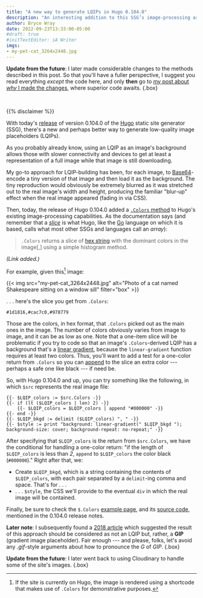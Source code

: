 ```yaml
---
title: "A new way to generate LQIPs in Hugo 0.104.0"
description: "An interesting addition to this SSG’s image-processing arsenal helps you accommodate users viewing your site under suboptimal conditions."
author: Bryce Wray
date: 2022-09-23T13:33:00-05:00
#draft: true
#initTextEditor: iA Writer
imgs:
- my-pet-cat_3264x2448.jpg
---
```


**Update from the future**: I later made considerable changes to the methods described in this post. So that you'll have a fuller perspective, I suggest you read everything *except* the code here, and only **then** go to [my post about *why* I made the changes](/posts/2023/04/better-code-image-processing-hugo/), where superior code awaits.
{.box}

<br />

{{% disclaimer %}}

With today's [release](https://github.com/gohugoio/hugo/releases/tag/v0.104.0) of version 0.104.0 of the [Hugo](https://gohugo.io) static site generator (SSG), there's a new and perhaps better way to generate low-quality image placeholders (LQIPs).

As you probably already know, using an LQIP as an image's background allows those with slower connectivity and devices to get at least a representation of a full image while that image is still downloading.

My go-to approach for LQIP-building has been, for each image, to [Base64](https://developer.mozilla.org/en-US/docs/Glossary/Base64)-encode a tiny version of that image and then load it as the background. The tiny reproduction would obviously be extremely blurred as it was stretched out to the real image's width and height, producing the familiar "blur-up" effect when the real image appeared (fading in via CSS).

Then, today, the release of Hugo 0.104.0 added a [`.Colors` method](https://gohugo.io/content-management/image-processing/#colors) to Hugo's existing image-processing capabilities. As the documentation says (and remember that a [*slice*](https://gohugo.io/functions/slice/) is what Hugo, like the [Go](https://go.dev) language on which it is based, calls what most other SSGs and languages call an *array*):

> `.Colors` returns a slice of [hex string](https://htmlcolorcodes.com/) with the dominant colors in the image[,] using a simple histogram method.

*(Link added.)*

For example, given this[^inHugo] image:

[^inHugo]: If the site is currently on Hugo, the image is rendered using a shortcode that makes use of `.Colors` for demonstrative purposes.

{{< img src="my-pet-cat_3264x2448.jpg" alt="Photo of a cat named Shakespeare sitting on a window sill" filter="box" >}}<!-- keep as `local` because it's the subject of the post -->

. . . here's the slice you get from `.Colors`:

```plaintext
#1d1816,#cac7c0,#978779
```

Those are the colors, in hex format, that `.Colors` picked out as the main ones in the image. The number of colors obviously varies from image to image, and it can be as low as one. Note that a one-item slice will be problematic if you try to code so that an image's `.Colors`-derived LQIP has a background that's a [linear gradient](https://developer.mozilla.org/en-US/docs/Web/CSS/gradient/linear-gradient), because the `linear-gradient` function requires at least two colors. Thus, you'll want to add a test for a one-color return from `.Colors` so you can [append](https://gohugo.io/functions/append/) to the slice an extra color --- perhaps a safe one like black --- if need be.

So, with Hugo 0.104.0 and up, you can try something like the following, in which `$src` represents the real image file:

```go-html-template{bigdiv=true}
{{- $LQIP_colors := $src.Colors -}}
{{- if (lt ($LQIP_colors | len) 2) -}}
	{{- $LQIP_colors = $LQIP_colors | append "#000000" -}}
{{- end -}}
{{- $LQIP_bkgd := delimit ($LQIP_colors) ", " -}}
{{- $style := print "background: linear-gradient(" $LQIP_bkgd "); background-size: cover; background-repeat: no-repeat;" -}}
```

After specifying that `$LQIP_colors` is the return from `$src.Colors`, we have the conditional for handling a one-color return: "if the length of `$LQIP_colors` is less than *2*, `append` to `$LQIP_colors` the color black (`#000000`)." Right after that, we:
- Create `$LQIP_bkgd`, which is a string containing the contents of `$LQIP_colors`, with each pair separated by a `delimit`-ing comma and space. That's for . . .
- . . . `$style`, the CSS we'll provide to the eventual `div` in which the real image will be contained.

Finally, be sure to check the `$.Colors` [example page](https://staticbattery.com/), and its [source code](https://github.com/bep/gallerydeluxe), mentioned in the 0.104.0 release notes.

**Later note**: I subsequently found a [2018 article](https://calendar.perfplanet.com/2018/gradient-image-placeholders/) which suggested the result of this approach should be considered as not an LQIP but, rather, a **GIP** (gradient image placeholder). Fair enough --- and please, folks, let's avoid any *.gif*-style arguments about how to pronounce the *G* of *GIP*.
{.box}

**Update from the future**: I later went back to using Cloudinary to handle some of the site's images.
{.box}
